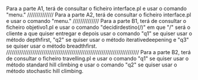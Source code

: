 Para a parte A1, terá de consultar o ficheiro interface.pl e usar o comando "menu." //////////////
Para a parte A2, terá de consultar o ficheiro interface.pl e usar o comando "menu." //////////////
Para a parte B1, terá de consultar o ficheiro objetivo1.pl e usar o comando "decidirdestino(/)" em que "/" será o cliente a que quiser entregar e depois usar o comando "q1" se quiser usar o método depthfirst, "q2" se quiser usar o método iterativedeepening e "q3" se quiser usar o método breadthfirst. ///////////////////////////////////////////////////////////////////////
Para a parte B2, terá de consultar o ficheiro travelling.pl e usar o comando "q1" se quiser usar o método standard hill climbing e usar o comando "q2" se quiser usar o método stochastic hill climbing.